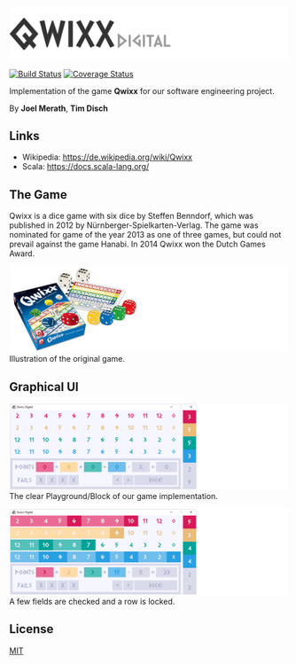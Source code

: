 ![Logo](images/qwixx_logo.png)

[![Build Status](https://travis-ci.org/DevJoelM/Qwixx.svg?branch=main)](https://travis-ci.org/DevJoelM/Qwixx)
[![Coverage Status](https://coveralls.io/repos/github/DevJoelM/Qwixx/badge.svg)](https://coveralls.io/github/DevJoelM/Qwixx)

Implementation of the game **Qwixx** for our software engineering project.

By **Joel Merath**, **Tim Disch**

## Links
* Wikipedia: https://de.wikipedia.org/wiki/Qwixx
* Scala: https://docs.scala-lang.org/

## The Game
Qwixx is a dice game with six dice by Steffen Benndorf, which was published in 2012 by Nürnberger-Spielkarten-Verlag. The game was nominated for game of the year 2013 as one of three games, but could not prevail against the game Hanabi. In 2014 Qwixx won the Dutch Games Award.

![Playground](images/qwixx_game.png)
Illustration of the original game.

## Graphical UI
![Playground_task09](images/pg_1_2.png)
The clear Playground/Block of our game implementation.

![Playground_task09](images/pg_2_2.png)
A few fields are checked and a row is locked.

## License
[MIT](https://choosealicense.com/licenses/mit/)

